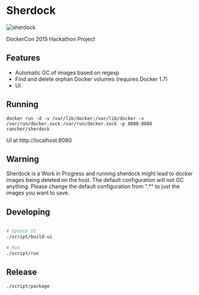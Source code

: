 Sherdock
========

![sherdock](logo.png "SherDock")

DockerCon 2015 Hackathon Project

## Features

* Automatic GC of images based on regexp
* Find and delete orphan Docker volumes (requires Docker 1.7)
* UI

## Running

    docker run -d -v /var/lib/docker:/var/lib/docker -v /var/run/docker.sock:/var/run/docker.sock -p 8080:8080 rancher/sherdock

UI at http://localhost:8080

## Warning

Sherdock is a Work in Progress and running sherdock might lead to docker images being deleted on the host. The default 
configuration will not GC anything.  Please change the default configuration from ".*" to just the images you want to save.

## Developing

```bash

# Update UI
./script/build-ui

# Run
./script/run
```

## Release

    ./script/package
